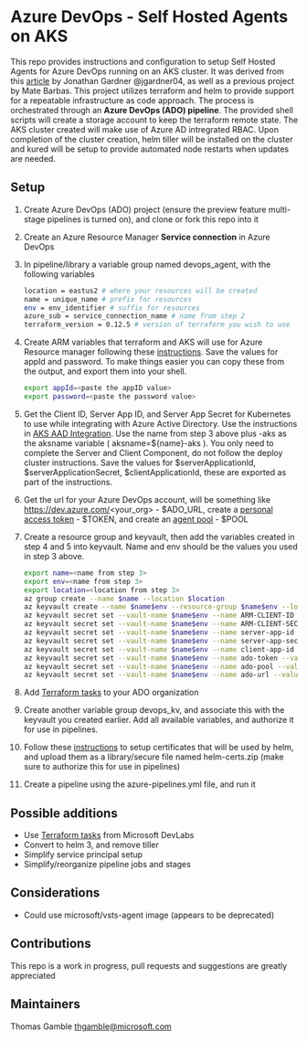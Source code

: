# Azure DevOps - Self Hosted Agents on AKS

This repo provides instructions and configuration to setup Self Hosted Agents for Azure DevOps running on an AKS cluster.   It was derived from this [article](https://medium.com/beyondthecorneroffice/host-azure-devops-build-containers-on-aks-beb7239026b2) by Jonathan Gardner @jgardner04, as well as a previous project by Mate Barbas.   This project utilizes terraform and helm to provide support for a repeatable infrastructure as code approach.  The process is orchestrated through an **Azure DevOps (ADO) pipeline**. The provided shell scripts will create a storage account to keep the terraform remote state.  The AKS cluster created will make use of Azure AD intregrated RBAC. Upon completion of the cluster creation, helm tiller will be installed on the cluster and kured will be setup to provide automated node restarts when updates are needed.

## Setup

1. Create Azure DevOps (ADO) project (ensure the preview feature multi-stage pipelines is turned on), and clone or fork this repo into it
2. Create an Azure Resource Manager **Service connection** in Azure DevOps
3. In pipeline/library a variable group named devops_agent, with the following variables

    ```bash
    location = eastus2 # where your resources will be created
    name = unique_name # prefix for resources
    env = env_identifier # suffix for resources
    azure_sub = service_connection_name # name from step 2
    terraform_version = 0.12.5 # version of terraform you wish to use
    ```

4. Create ARM variables that terraform and AKS will use for Azure Resource manager following these [instructions](https://www.terraform.io/docs/providers/azurerm/auth/service_principal_client_secret.html).   Save the values for appId and password. To make things easier you can copy these from the output, and export them into your shell.

    ```bash
    export appId=<paste the appID value>
    export password=<paste the password value>
    ```

5. Get the Client ID, Server App ID, and Server App Secret for Kubernetes to use while integrating with Azure Active Directory. Use the instructions in [AKS AAD Integration](https://docs.microsoft.com/en-us/azure/aks/azure-ad-integration-cli#create-azure-ad-server-component). Use the name from step 3 above plus -aks as the aksname variable ( aksname=${name}-aks ).  You only need to complete the Server and Client Component, do not follow the deploy cluster instructions.    Save the values for $serverApplicationId, $serverApplicationSecret, $clientApplicationId, these are exported as part of the instructions.  

6. Get the url for your Azure DevOps account, will be something like https://dev.azure.com/<your_org> - $ADO_URL, create a [personal access token](https://docs.microsoft.com/en-us/azure/devops/organizations/accounts/use-personal-access-tokens-to-authenticate?view=vsts) - $TOKEN, and create an [agent pool](https://docs.microsoft.com/en-us/azure/devops/pipelines/agents/pools-queues?view=vsts) - $POOL

7. Create a resource group and keyvault, then add the variables created in step 4 and 5 into keyvault.  Name and env should be the values you used in step 3 above.

    ```bash
    export name=<name from step 3>
    export env=<name from step 3>
    export location=<location from step 3>
    az group create --name $name --location $location
    az keyvault create --name $name$env --resource-group $name$env --location $location 
    az keyvault secret set --vault-name $name$env --name ARM-CLIENT-ID --value $appId # from step 4
    az keyvault secret set --vault-name $name$env --name ARM-CLIENT-SECRET --value $password # from step 4 
    az keyvault secret set --vault-name $name$env --name server-app-id --value $serverApplicationId # from step 5
    az keyvault secret set --vault-name $name$env --name server-app-secret --value $serverApplicationSecret # from step 5
    az keyvault secret set --vault-name $name$env --name client-app-id --value $clientApplicationId # from step 5
    az keyvault secret set --vault-name $name$env --name ado-token --value $TOKEN # from step 6
    az keyvault secret set --vault-name $name$env --name ado-pool --value $POOL # from step 6
    az keyvault secret set --vault-name $name$env --name ado-url --value $ADO_URL # from step 6
    ```

8. Add [Terraform tasks](https://marketplace.visualstudio.com/items?itemName=charleszipp.azure-pipelines-tasks-terraform)  to your ADO organization 

9. Create another variable group devops_kv, and associate this with the keyvault you created earlier.  Add all available variables, and authorize it for use in pipelines.

10. Follow these [instructions](https://helm.sh/docs/tiller_ssl/) to setup certificates that will be used by helm, and upload them as a library/secure file named helm-certs.zip (make sure to authorize this for use in pipelines)

11. Create a pipeline using the azure-pipelines.yml file, and run it

## Possible additions

- Use [Terraform tasks](https://marketplace.visualstudio.com/items?itemName=ms-devlabs.custom-terraform-tasks) from Microsoft DevLabs
- Convert to helm 3, and remove tiller
- Simplify service principal setup
- Simplify/reorganize pipeline jobs and stages

## Considerations

- Could use microsoft/vsts-agent image (appears to be deprecated)

## Contributions

This repo is a work in progress, pull requests and suggestions are greatly appreciated

## Maintainers

Thomas Gamble thgamble@microsoft.com
